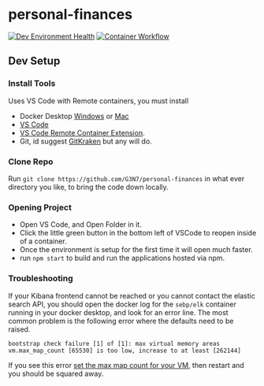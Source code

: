 # personal-finances

[![Dev Environment Health](https://github.com/G3N7/personal-finances/actions/workflows/dev-environement-health.yml/badge.svg)](https://github.com/G3N7/personal-finances/actions/workflows/dev-environement-health.yml)
[![Container Workflow](https://github.com/G3N7/personal-finances/actions/workflows/container-workflow.yml/badge.svg)](https://github.com/G3N7/personal-finances/actions/workflows/container-workflow.yml)

## Dev Setup

### Install Tools
Uses VS Code with Remote containers, you must install

* Docker Desktop [Windows](https://docs.docker.com/desktop/install/windows-install/) or [Mac](https://docs.docker.com/desktop/install/mac-install/)
* [VS Code](https://code.visualstudio.com/download)
* [VS Code Remote Container Extension](https://marketplace.visualstudio.com/items?itemName=ms-vscode-remote.remote-containers).
* Git, id suggest [GitKraken](https://www.gitkraken.com/) but any will do.

### Clone Repo

Run `git clone https://github.com/G3N7/personal-finances` in what ever directory you like, to bring the code down locally.

### Opening Project
* Open VS Code, and Open Folder in it.
* Click the little green button in the bottom left of VSCode to reopen inside of a container.
* Once the environment is setup for the first time it will open much faster.
* run `npm start` to build and run the applications hosted via npm.

### Troubleshooting
If your Kibana frontend cannot be reached or you cannot contact the elastic search API, you should open the docker log for the `sebp/elk` container running in your docker desktop, and look for an error line.  The most common problem is the following error where the defaults need to be raised.

`bootstrap check failure [1] of [1]: max virtual memory areas vm.max_map_count [65530] is too low, increase to at least [262144]`

If you see this error [set the max map count for your VM](https://www.elastic.co/guide/en/elasticsearch/reference/current/docker.html#_set_vm_max_map_count_to_at_least_262144), then restart and you should be squared away.